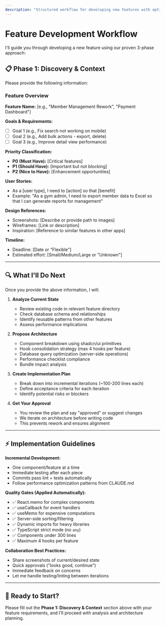 ```yaml
---
description: "Structured workflow for developing new features with optimal collaboration"
---
```


# Feature Development Workflow

I'll guide you through developing a new feature using our proven 3-phase approach:

## 📋 Phase 1: Discovery & Context

Please provide the following information:

### Feature Overview

**Feature Name:** [e.g., "Member Management Rework", "Payment Dashboard"]

**Goals & Requirements:**

- [ ] Goal 1 (e.g., Fix search not working on mobile)
- [ ] Goal 2 (e.g., Add bulk actions - export, delete)
- [ ] Goal 3 (e.g., Improve detail view performance)

**Priority Classification:**

- **P0 (Must Have):** [Critical features]
- **P1 (Should Have):** [Important but not blocking]
- **P2 (Nice to Have):** [Enhancement opportunities]

**User Stories:**

- As a [user type], I need to [action] so that [benefit]
- Example: "As a gym admin, I need to export member data to Excel so that I can generate reports for management"

**Design References:**

- Screenshots: [Describe or provide path to images]
- Wireframes: [Link or description]
- Inspiration: [Reference to similar features in other apps]

**Timeline:**

- Deadline: [Date or "Flexible"]
- Estimated effort: [Small/Medium/Large or "Unknown"]

---

## 🔍 What I'll Do Next

Once you provide the above information, I will:

1. **Analyze Current State**
   - Review existing code in relevant feature directory
   - Check database schema and relationships
   - Identify reusable patterns from other features
   - Assess performance implications

2. **Propose Architecture**
   - Component breakdown using shadcn/ui primitives
   - Hook consolidation strategy (max 4 hooks per feature)
   - Database query optimization (server-side operations)
   - Performance checklist compliance
   - Bundle impact analysis

3. **Create Implementation Plan**
   - Break down into incremental iterations (~100-200 lines each)
   - Define acceptance criteria for each iteration
   - Identify potential risks or blockers

4. **Get Your Approval**
   - You review the plan and say "approved" or suggest changes
   - We iterate on architecture before writing code
   - This prevents rework and ensures alignment

---

## ⚡ Implementation Guidelines

**Incremental Development:**

- One component/feature at a time
- Immediate testing after each piece
- Commits pass lint + tests automatically
- Follow performance optimization patterns from CLAUDE.md

**Quality Gates (Applied Automatically):**

- ✅ React.memo for complex components
- ✅ useCallback for event handlers
- ✅ useMemo for expensive computations
- ✅ Server-side sorting/filtering
- ✅ Dynamic imports for heavy libraries
- ✅ TypeScript strict mode (no `any`)
- ✅ Components under 300 lines
- ✅ Maximum 4 hooks per feature

**Collaboration Best Practices:**

- Share screenshots of current/desired state
- Quick approvals ("looks good, continue")
- Immediate feedback on concerns
- Let me handle testing/linting between iterations

---

## 🚀 Ready to Start?

Please fill out the **Phase 1: Discovery & Context** section above with your feature requirements, and I'll proceed with analysis and architecture planning.
